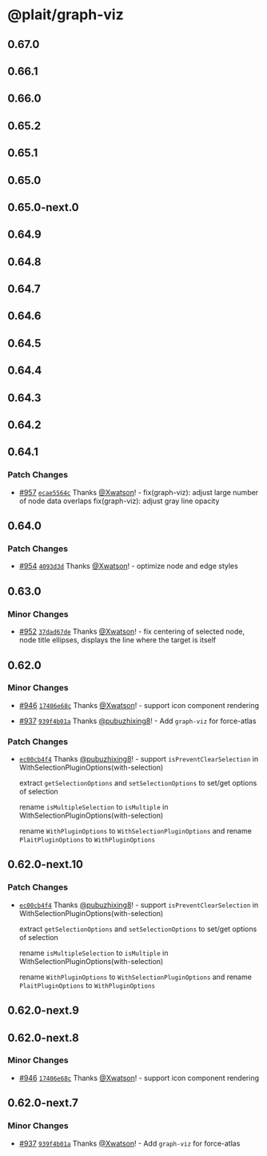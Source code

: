 # @plait/graph-viz

## 0.67.0

## 0.66.1

## 0.66.0

## 0.65.2

## 0.65.1

## 0.65.0

## 0.65.0-next.0

## 0.64.9

## 0.64.8

## 0.64.7

## 0.64.6

## 0.64.5

## 0.64.4

## 0.64.3

## 0.64.2

## 0.64.1

### Patch Changes

-   [#957](https://github.com/worktile/plait/pull/957) [`ecae5564c`](https://github.com/worktile/plait/commit/ecae5564cf7ab9b7fd85cdda7ff0d44111cd3304) Thanks [@Xwatson](https://github.com/Xwatson)! - fix(graph-viz): adjust large number of node data overlaps
    fix(graph-viz): adjust gray line opacity

## 0.64.0

### Patch Changes

-   [#954](https://github.com/worktile/plait/pull/954) [`4093d3d`](https://github.com/worktile/plait/commit/4093d3d699d19e32aa0bab09ad8080c89cf97e3f) Thanks [@Xwatson](https://github.com/Xwatson)! - optimize node and edge styles

## 0.63.0

### Minor Changes

-   [#952](https://github.com/worktile/plait/pull/952) [`37dad67de`](https://github.com/worktile/plait/commit/37dad67deb448af3f6c98aea8bf03018136fd5da) Thanks [@Xwatson](https://github.com/Xwatson)! - fix centering of selected node, node title ellipses, displays the line where the target is itself

## 0.62.0

### Minor Changes

-   [#946](https://github.com/worktile/plait/pull/946) [`17406e68c`](https://github.com/worktile/plait/commit/17406e68ce3d040e652836c43dc7a62dc5f0a5a3) Thanks [@Xwatson](https://github.com/Xwatson)! - support icon component rendering

*   [#937](https://github.com/worktile/plait/pull/937) [`939f4b01a`](https://github.com/worktile/plait/commit/939f4b01a89e3a4045842398e6b0d8e36e01c2f4) Thanks [@pubuzhixing8](https://github.com/pubuzhixing8)! - Add `graph-viz` for force-atlas

### Patch Changes

-   [`ec00cb4f4`](https://github.com/worktile/plait/commit/ec00cb4f4c3cff6fbab7ed7ab67ef48e3efb47ee) Thanks [@pubuzhixing8](https://github.com/pubuzhixing8)! - support `isPreventClearSelection` in WithSelectionPluginOptions(with-selection)

    extract `getSelectionOptions` and `setSelectionOptions` to set/get options of selection

    rename `isMultipleSelection` to `isMultiple` in WithSelectionPluginOptions(with-selection)

    rename `WithPluginOptions` to `WithSelectionPluginOptions` and rename `PlaitPluginOptions` to `WithPluginOptions`

## 0.62.0-next.10

### Patch Changes

-   [`ec00cb4f4`](https://github.com/worktile/plait/commit/ec00cb4f4c3cff6fbab7ed7ab67ef48e3efb47ee) Thanks [@pubuzhixing8](https://github.com/pubuzhixing8)! - support `isPreventClearSelection` in WithSelectionPluginOptions(with-selection)

    extract `getSelectionOptions` and `setSelectionOptions` to set/get options of selection

    rename `isMultipleSelection` to `isMultiple` in WithSelectionPluginOptions(with-selection)

    rename `WithPluginOptions` to `WithSelectionPluginOptions` and rename `PlaitPluginOptions` to `WithPluginOptions`

## 0.62.0-next.9

## 0.62.0-next.8

### Minor Changes

-   [#946](https://github.com/worktile/plait/pull/946) [`17406e68c`](https://github.com/worktile/plait/commit/17406e68ce3d040e652836c43dc7a62dc5f0a5a3) Thanks [@Xwatson](https://github.com/Xwatson)! - support icon component rendering

## 0.62.0-next.7

### Minor Changes

-   [#937](https://github.com/worktile/plait/pull/937) [`939f4b01a`](https://github.com/worktile/plait/commit/939f4b01a89e3a4045842398e6b0d8e36e01c2f4) Thanks [@Xwatson](https://github.com/Xwatson)! - Add `graph-viz` for force-atlas
